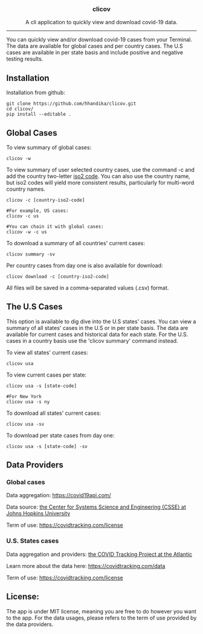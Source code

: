 <h3 align='center'>clicov</h3>
<p align='center'>A cli application to quickly view and download covid-19 data.</p>
<hr/>
You can quickly view and/or download covid-19 cases from your Terminal. The data are available for global cases and per country cases. The U.S cases are available in per state basis and include positive and negative testing results.

## Installation

Installation from github:

```
git clone https://github.com/hhandika/clicov.git
cd clicov/
pip install --editable .
```

## Global Cases

To view summary of global cases:

```
clicov -w
```

To view summary of user selected country cases, use the command -c and add the country two-letter <a href='https://www.iban.com/country-codes'>iso2 code</a>. You can also use the country name, but iso2 codes will yield more consistent results, particularly for multi-word country names.

```
clicov -c [country-iso2-code]

#For example, US cases:
clicov -c us

#You can chain it with global cases:
clicov -w -c us
```

To download a summary of all countries' current cases:

```
clicov summary -sv
```

Per country cases from day one is also available for download:

```
clicov download -c [country-iso2-code]
```
All files will be saved in a comma-separated values (.csv) format.

## The U.S Cases

This option is available to dig dive into the U.S states' cases. You can view a summary of all states' cases in the U.S or in per state basis. The data are available for current cases and historical data for each state. For the U.S. cases in a country basis use the 'clicov summary' command instead.

To view all states' current  cases:

```
clicov usa
```

To view current cases per state:

```
clicov usa -s [state-code]

#For New York
clicov usa -s ny
```

To download all states' current cases:

```
clicov usa -sv
```

To download per state cases from day one:

```
clicov usa -s [state-code] -sv
```

## Data Providers

### Global cases

Data aggregation: https://covid19api.com/

Data source: <a href='https://github.com/CSSEGISandData/COVID-19'>the Center for Systems Science and Engineering (CSSE) at Johns Hopkins University</a>

Term of use: https://covidtracking.com/license

### U.S. States cases

Data aggregation and providers: <a href='https://covidtracking.com/api'>the COVID Tracking Project at the Atlantic</a>

Learn more about the data here: https://covidtracking.com/data

Term of use: https://covidtracking.com/license

## License:
The app is under MIT license, meaning you are free to do however you want to the app. For the data usages, please refers to the term of use provided by the data providers.